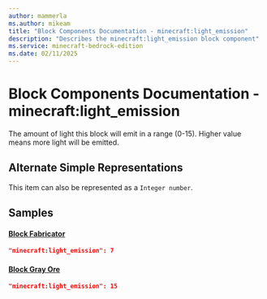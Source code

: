 ```yaml
---
author: mammerla
ms.author: mikeam
title: "Block Components Documentation - minecraft:light_emission"
description: "Describes the minecraft:light_emission block component"
ms.service: minecraft-bedrock-edition
ms.date: 02/11/2025 
---
```


# Block Components Documentation - minecraft:light_emission

The amount of light this block will emit in a range (0-15). Higher value means more light will be emitted.

## Alternate Simple Representations

This item can also be represented as a `Integer number`.


## Samples

#### [Block Fabricator](https://github.com/microsoft/minecraft-samples/tree/main/casual_creator/gray_wave/behavior_packs/mikeamm_gwve/blocks/fabricator.block.json)


```json
"minecraft:light_emission": 7
```

#### [Block Gray Ore](https://github.com/microsoft/minecraft-samples/tree/main/casual_creator/gray_wave/behavior_packs/mikeamm_gwve/blocks/gray_ore.block.json)


```json
"minecraft:light_emission": 15
```

